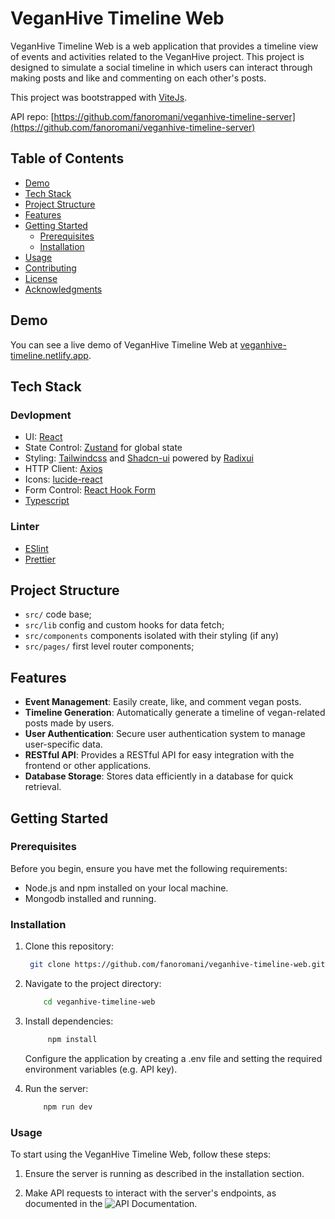 # VeganHive Timeline Web

VeganHive Timeline Web is a web application that provides a timeline view of events and activities related to the VeganHive project. This project is designed to simulate a social timeline in which users can interact through making posts and like and commenting on each other's posts.

This project was bootstrapped with [ViteJs](https://vitejs.dev/).

API repo: [https://github.com/fanoromani/veganhive-timeline-server](https://github.com/fanoromani/veganhive-timeline-server)

## Table of Contents

- [Demo](#demo)
- [Tech Stack](#tech-stack)
- [Project Structure](#project-structure)
- [Features](#features)
- [Getting Started](#getting-started)
  - [Prerequisites](#prerequisites)
  - [Installation](#installation)
- [Usage](#usage)
- [Contributing](#contributing)
- [License](#license)
- [Acknowledgments](#acknowledgments)

## Demo

You can see a live demo of VeganHive Timeline Web at [veganhive-timeline.netlify.app](https://veganhive-timeline.netlify.app/).

## Tech Stack

### Devlopment

- UI: [React](https://reactjs.org/)
- State Control: [Zustand](https://github.com/pmndrs/zustand) for global state
- Styling: [Tailwindcss](https://tailwindcss.com/) and [Shadcn-ui](https://ui.shadcn.com/) powered by [Radixui](https://www.radix-ui.com/)
- HTTP Client: [Axios](https://github.com/axios/axios)
- Icons: [lucide-react](https://lucide.dev/guide/packages/lucide-react)
- Form Control: [React Hook Form](https://react-hook-form.com/)
- [Typescript](https://www.typescriptlang.org/)

### Linter

- [ESlint](https://eslint.org/)
- [Prettier](https://github.com/prettier/prettier)

## Project Structure

- `src/` code base;
- `src/lib` config and custom hooks for data fetch;
- `src/components` components isolated with their styling (if any)
- `src/pages/` first level router components;

## Features

- **Event Management**: Easily create, like, and comment vegan posts.
- **Timeline Generation**: Automatically generate a timeline of vegan-related posts made by users.
- **User Authentication**: Secure user authentication system to manage user-specific data.
- **RESTful API**: Provides a RESTful API for easy integration with the frontend or other applications.
- **Database Storage**: Stores data efficiently in a database for quick retrieval.

## Getting Started

### Prerequisites

Before you begin, ensure you have met the following requirements:

- Node.js and npm installed on your local machine.
- Mongodb installed and running.

### Installation

1. Clone this repository:

   ```bash
    git clone https://github.com/fanoromani/veganhive-timeline-web.git
   ```

2. Navigate to the project directory:

   ```bash
       cd veganhive-timeline-web
   ```

3. Install dependencies:

   ```bash
        npm install
   ```

   Configure the application by creating a .env file and setting the required environment variables (e.g. API key).

4. Run the server:

   ```bash
       npm run dev
   ```

### Usage

To start using the VeganHive Timeline Web, follow these steps:

1.  Ensure the server is running as described in the installation section.

2.  Make API requests to interact with the server's endpoints, as documented in the ![API Documentation](https://github.com/fanoromani/veganhive-timeline-server#readme).
